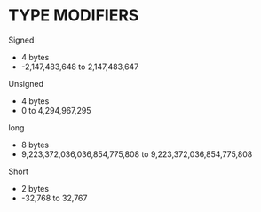 # TYPE MODIFIERS

Signed
 - 4 bytes
 - -2,147,483,648 to 2,147,483,647

Unsigned
 - 4 bytes
 - 0 to 4,294,967,295

long
 - 8 bytes
 - 9,223,372,036,036,854,775,808 to 9,223,372,036,854,775,808
 
Short
 - 2 bytes
 - -32,768 to 32,767
